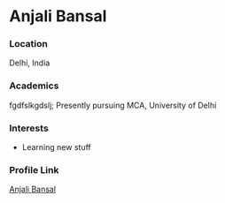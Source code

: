 # Anjali Bansal

### Location

Delhi, India

### Academics
fgdfslkgdslj;
Presently pursuing MCA, University of Delhi

### Interests

- Learning new stuff

### Profile Link

[Anjali Bansal](https://github.com/bansalanjali2512)
